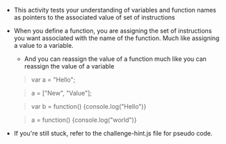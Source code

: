 * This activity tests your understanding of variables and function names as pointers to the associated value of set of instructions

* When you define a function, you are assigning the set of instructions you want associated with the name of the function. Much like assigning a value to a variable.
    * And you can reassign the value of a function much like you can reassign the value of a variable
    > var a = "Hello";

    > a = ["New", "Value"];

    > var b = function() {console.log("Hello")}

    > a = function() {console.log("world")}

* If you're still stuck, refer to the challenge-hint.js file for pseudo code.
